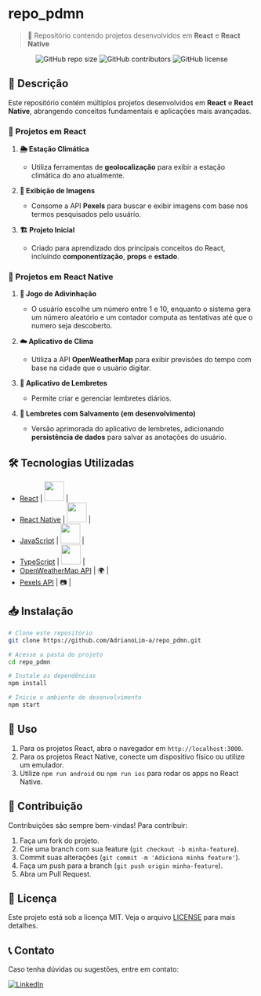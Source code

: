 # repo_pdmn

> 🚀 Repositório contendo projetos desenvolvidos em **React** e **React Native**

<p align="center">
  <img src="https://img.shields.io/github/repo-size/AdrianoLim-a/repo_pdmn" alt="GitHub repo size">
  <img src="https://img.shields.io/github/contributors/AdrianoLim-a/repo_pdmn" alt="GitHub contributors">
  <img src="https://img.shields.io/github/license/AdrianoLim-a/repo_pdmn" alt="GitHub license">
</p>

## 📖 Descrição

Este repositório contém múltiplos projetos desenvolvidos em **React** e **React Native**, abrangendo conceitos fundamentais e aplicações mais avançadas.

### 📌 Projetos em React

1. **🌦️ Estação Climática**
   - Utiliza ferramentas de **geolocalização** para exibir a estação climática do ano atualmente.
   
2. **📸 Exibição de Imagens**
   - Consome a API **Pexels** para buscar e exibir imagens com base nos termos pesquisados pelo usuário.
   
3. **🏗️ Projeto Inicial**
   - Criado para aprendizado dos principais conceitos do React, incluindo **componentização**, **props** e **estado**.

### 📌 Projetos em React Native

1. **🎲 Jogo de Adivinhação**
   - O usuário escolhe um número entre 1 e 10, enquanto o sistema gera um número aleatório e um contador computa as tentativas até que o numero seja descoberto.
   
2. **☁️ Aplicativo de Clima**
   - Utiliza a API **OpenWeatherMap** para exibir previsões do tempo com base na cidade que o usuário digitar.
   
3. **📝 Aplicativo de Lembretes**
   - Permite criar e gerenciar lembretes diários.
   
4. **🔄 Lembretes com Salvamento (em desenvolvimento)**
   - Versão aprimorada do aplicativo de lembretes, adicionando **persistência de dados** para salvar as anotações do usuário.

## 🛠️ Tecnologias Utilizadas

- [React](https://reactjs.org/) | <img src="https://cdn.jsdelivr.net/gh/devicons/devicon/icons/react/react-original.svg" width="40" height="40"/> |
- [React Native](https://reactnative.dev/) | <img src="https://cdn.jsdelivr.net/gh/devicons/devicon/icons/react/react-original.svg" width="40" height="40"/> |
- [JavaScript](https://developer.mozilla.org/en-US/docs/Web/JavaScript) | <img src="https://cdn.jsdelivr.net/gh/devicons/devicon/icons/javascript/javascript-original.svg" width="40" height="40"/> |
- [TypeScript](https://www.typescriptlang.org/) | <img src="https://cdn.jsdelivr.net/gh/devicons/devicon/icons/typescript/typescript-original.svg" width="40" height="40"/> |
- [OpenWeatherMap API](https://openweathermap.org/api) | 🌍 |
- [Pexels API](https://www.pexels.com/api/) | 📷 |

## 📥 Instalação

```bash
# Clone este repositório
git clone https://github.com/AdrianoLim-a/repo_pdmn.git

# Acesse a pasta do projeto
cd repo_pdmn

# Instale as dependências
npm install

# Inicie o ambiente de desenvolvimento
npm start
```

## 🚀 Uso

1. Para os projetos React, abra o navegador em `http://localhost:3000`.
2. Para os projetos React Native, conecte um dispositivo físico ou utilize um emulador.
3. Utilize `npm run android` ou `npm run ios` para rodar os apps no React Native.

## 🤝 Contribuição

Contribuições são sempre bem-vindas! Para contribuir:

1. Faça um fork do projeto.
2. Crie uma branch com sua feature (`git checkout -b minha-feature`).
3. Commit suas alterações (`git commit -m 'Adiciona minha feature'`).
4. Faça um push para a branch (`git push origin minha-feature`).
5. Abra um Pull Request.

## 📄 Licença

Este projeto está sob a licença MIT. Veja o arquivo [LICENSE](LICENSE) para mais detalhes.

## 📞 Contato

Caso tenha dúvidas ou sugestões, entre em contato:

[![LinkedIn](https://img.shields.io/badge/LinkedIn-Adriano%20Lima-blue)](https://www.linkedin.com/in/adriano-lima-da-silva-abbb6511a/)

